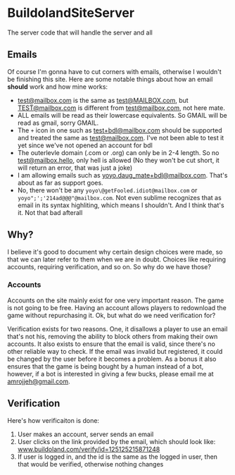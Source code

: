 # BuildolandSiteServer
The server code that will handle the server and all


## Emails
Of course I'm gonna have to cut corners with emails, otherwise I wouldn't be finishing this site. Here are some notable things about how an email **should** work and how mine works:

- test@mailbox.com is the same as test@MAILBOX.com, but TEST@mailbox.com is different from test@mailbox.com, not here mate.
- ALL emails will be read as their lowercase equivalents. So GMAIL will be read as gmail, sorry GMAIL.
- The `+` icon in one such as test+bdl@mailbox.com should be supported and treated the same as test@mailbox.com. I've not been able to test it yet since we've not opened an account for bdl
- The outerlevle domain (.com or .org) can only be in 2-4 length. So no test@mailbox.hello, only hell is allowed (No they won't be cut short, it will return an error, that was just a joke)
- I am allowing emails such as yoyo.daug_mate+bdl@mailbox.com. That's about as far as support goes.
- No, there won't be any `yoyo\@getFooled.idiot@mailbox.com` or `yoyo";';'214ad@@@"@mailbox.com`. Not even sublime recognizes that as email in its syntax highliting, which means I shouldn't.
And I think that's it. Not that bad afterall

## Why?
I believe it's good to document why certain design choices were made, so that we can later refer to them when we are in doubt. Choices like requiring accounts, requiring verification, and so on. So why do we have those?

### Accounts
Accounts on the site mainly exist for one very important reason. The game is not going to be free. Having an account allows players to redownload the game without repurchasing it. Ok, but what do we need verification for?

Verification exists for two reasons. One, it disallows a player to use an email that's not his, removing the ability to block others from making their own accounts. It also exists to ensure that the email is valid, since there's no other reliable way to check. If the email was invalid but registered, it could be changed by the user before it becomes a problem. As a bonus it also ensures that the game is being bought by a human instead of a bot, however, if a bot is interested in giving a few bucks, please email me at amrojjeh@gmail.com.


## Verification
Here's how verificaiton is done:
1. User makes an account, server sends an email
2. User clicks on the link provided by the email, which should look like: www.buildoland.com/verify/id=125125215871248
3. If user is logged in, and the id is the same as the logged in user, then that would be verified, otherwise nothing changes
